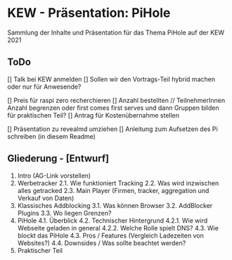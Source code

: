 # KEW - Präsentation: PiHole

Sammlung der Inhalte und Präsentation für das Thema PiHole auf der KEW 2021


## ToDo

[] Talk bei KEW anmelden 
  [] Sollen wir den Vortrags-Teil hybrid machen oder nur für Anwesende?

[] Preis für raspi zero recherchieren
[] Anzahl bestellten // TeilnehmerInnen Anzahl begrenzen oder first comes first serves und dann Gruppen bilden für praktischen Teil?
[] Antrag für Kostenübernahme stellen

[] Präsentation zu revealmd umziehen
[] Anleitung zum Aufsetzen des Pi schreiben (in diesem Readme) 


## Gliederung - [Entwurf]
1. Intro (AG-Link vorstellen)
2. Werbetracker
  2.1. Wie funktioniert Tracking
  2.2. Was wird inzwischen alles getracked
  2.3. Main Player (Firmen, tracker, aggregation und Verkauf von Daten)
3. Klassisches Addblocking
  3.1. Was können Browser
  3.2. AddBlocker Plugins
  3.3. Wo liegen Grenzen?
4. PiHole
  4.1. Überblick
  4.2. Technischer Hintergrund
    4.2.1. Wie wird Webseite geladen in general
    4.2.2. Welche Rolle spielt DNS?
  4.3. Wie blockt das PiHole
  4.3. Pros / Features (Vergleich Ladezeiten von Websites?)
  4.4. Downsides / Was sollte beachtet werden? 
5. Praktischer Teil
